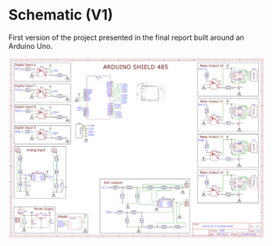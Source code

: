 # Schematic (V1)
First version of the project presented in the final report built around an Arduino Uno.

![SchematicV1](SchematicV1.png)
